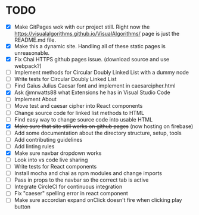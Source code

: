 # TODO

- [x] Make GitPages wok with our project still. Right now the https://visualalgorithms.github.io/VisualAlgorithms/ page is just the README.md file.
- [x] Make this a dynamic site. Handling all of these static pages is unreasonable.
- [x] Fix Chai HTTPS github pages issue. (download source and use webpack?)
- [ ] Implement methods for Circular Doubly Linked List with a dummy node
- [ ] Write tests for Circular Doubly Linked List
- [ ] Find Gaius Julius Caesar font and implement in caesarcipher.html
- [x] Ask @mrwatts88 what Extensions he has in Visual Studio Code
- [ ] Implement About
- [ ] Move test and caesar cipher into React components
- [ ] Change source code for linked list methods to HTML
- [ ] Find easy way to change source code into usable HTML
- [x] ~~Make sure that site still works on github pages~~ (now hosting on firebase)
- [ ] Add some documentation about the directory structure, setup, tools
- [ ] Add contributing guidelines
- [ ] Add linting rules
- [x] Make sure navbar dropdown works
- [ ] Look into vs code live sharing
- [ ] Write tests for React components
- [ ] Install mocha and chai as npm modules and change imports
- [ ] Pass in props to the navbar so the correct tab is active
- [ ] Integrate CircleCI for continuous integration
- [ ] Fix "caeser" spelling error in react component
- [ ] Make sure accordian expand onClick doesn't fire when clicking play button
